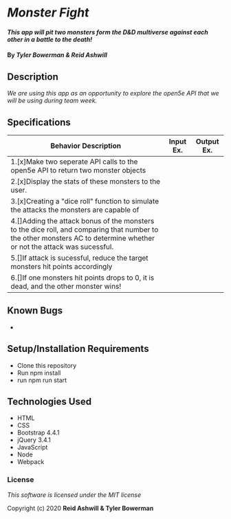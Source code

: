 # _Monster Fight_

#### _This app will pit two monsters form the D&D multiverse against each other in a battle to the death!_

#### By _**Tyler Bowerman & Reid Ashwill**_

## Description

_We are using this app as an opportunity to explore the open5e API that we will be using during team week._
 

## Specifications

|   Behavior Description   |  Input Ex.   |        Output Ex.        |
|------------------------------|--------------|--------------------------|
| 1.[x]Make two seperate API calls to the open5e API to return two monster objects
| 2.[x]Display the stats of these monsters to the user.
| 3.[x]Creating a "dice roll" function to simulate the attacks the monsters are capable of
| 4.[]Adding the attack bonus of the monsters to the dice roll, and comparing that number to the other monsters AC to determine whether or not the attack was sucessful.
| 5.[]If attack is sucessful, reduce the target monsters hit points accordingly
| 6.[]If one monsters hit points drops to 0, it is dead, and the other monster wins!

## Known Bugs
* 


## Setup/Installation Requirements

* Clone this repository
* Run npm install
* run npm run start

## Technologies Used

* HTML
* CSS
* Bootstrap 4.4.1
* jQuery 3.4.1
* JavaScript
* Node
* Webpack


### License

*This software is licensed under the MIT license*

Copyright (c) 2020 **Reid Ashwill & Tyler Bowerman**